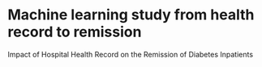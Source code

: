 # Machine learning study   from health record to remission
 Impact of Hospital Health Record on the Remission of Diabetes Inpatients
